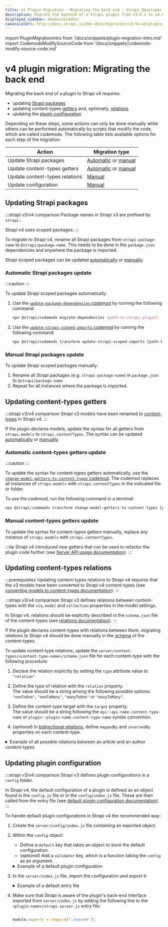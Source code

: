 ```yaml
---
title: v4 Plugin Migration - Migrating the back end - Strapi Developer Docs
description: Migrate the backend of a Strapi plugin from v3.6.x to v4.0.x with step-by-step instructions
displayed_sidebar: devDocsSidebar
canonicalUrl: http://docs.strapi.io/dev-docs/migration/v3-to-v4/plugin/migrate-back-end.html
---
```


import PluginMigrationIntro from '/docs/snippets/plugin-migration-intro.md'
import CodemodsModifySourceCode from '/docs/snippets/codemods-modify-source-code.md'

# v4 plugin migration: Migrating the back end

<PluginMigrationIntro components={props.components} />

Migrating the back end of a plugin to Strapi v4 requires:

- updating [Strapi packages](#updating-strapi-packages)
- updating content-types [getters](#updating-content-types-getters) and, optionally, [relations](#updating-content-types-relations)
- updating the [plugin configuration](#updating-plugin-configuration)

Depending on these steps, some actions can only be done manually while others can be performed automatically by scripts that modify the code, which are called codemods. The following table lists available options for each step of the migration:

| Action                         | Migration type                                                                                               |
| ------------------------------ | ------------------------------------------------------------------------------------------------------------ |
| Update Strapi packages                 | [Automatic](#automatic-strapi-packages-update) or [manual](#manual-strapi-packages-update)                             |
| Update content-types getters   | [Automatic](#automatic-content-types-getters-update) or [manual](#manual-content-types-getters-update) |
| Update content-types relations | [Manual](#updating-content-types-relations)                                                                    |
| Update configuration           | [Manual](#updating-plugin-configuration)                                                                              |

## Updating Strapi packages

:::strapi v3/v4 comparison
Package names in Strapi v3 are prefixed by `strapi-`.

Strapi v4 uses scoped packages.
:::

To migrate to Strapi v4, rename all Strapi packages from `strapi-package-name` to `@strapi/package-name`. This needs to be done in the `package.json` dependencies and anywhere the package is imported.

Strapi scoped packages can be updated [automatically](#automatic-strapi-packages-update) or [manually](#manual-strapi-packages-update).

### Automatic Strapi packages update

:::caution
<CodemodsModifySourceCode components={props.components} />
:::

To update Strapi scoped packages automatically:

1. Use the [`update-package-dependencies` codemod](https://github.com/strapi/codemods/blob/main/lib/v4/migration-helpers/update-package-dependencies.js) by running the following command:

    ```sh
    npx @strapi/codemods migrate:dependencies [path-to-strapi-plugin]
    ```

2. Use the [`update-strapi-scoped-imports` codemod](https://github.com/strapi/codemods/blob/main/lib/v4/transforms/update-strapi-scoped-imports.js) by running the following command:

    ```sh
    npx @strapi/codemods transform update-strapi-scoped-imports [path-to-file | folder]
    ```

### Manual Strapi packages update

To update Strapi scoped packages manually:

1. Rename all Strapi packages (e.g. `strapi-package-name`) in `package.json` to `@strapi/package-name`
2. Repeat for all instances where the package is imported.

## Updating content-types getters

:::strapi v3/v4 comparison
Strapi v3 models have been renamed to [content-types](/dev-docs/backend-customization/models.md#content-types) in Strapi v4.
:::

If the plugin declares models, update the syntax for all getters from `strapi.models` to `strapi.contentTypes`. The syntax can be updated [automatically](#automatic-content-types-getters-update) or [manually](#manual-content-types-getters-update).

### Automatic content-types getters update

:::caution
<CodemodsModifySourceCode />
:::

To update the syntax for content-types getters automatically, use the [`change-model-getters-to-content-types` codemod](https://github.com/strapi/codemods/blob/main/lib/v4/transforms/change-model-getters-to-content-types.js). The codemod replaces all instances of `strapi.models` with `strapi.contentTypes` in the indicated file or folder.

To use the codemod, run the following command in a terminal:

```jsx
npx @strapi/codemods transform change-model-getters-to-content-types [path-to-file | folder]
```

### Manual content-types getters update

To update the syntax for content-types getters manually, replace any instance of `strapi.models` with `strapi.contentTypes`.

:::tip
Strapi v4 introduced new getters that can be used to refactor the plugin code further (see [Server API usage documentation](/dev-docs/api/plugins/server-api.md#usage)).
:::

## Updating content-types relations

:::prerequisites
Updating content-types relations to Strapi v4 requires that the v3 models have been converted to Strapi v4 content-types (see [converting models to content-types documentation](/dev-docs/migration/v3-to-v4/plugin/update-folder-structure.md#converting-models-to-content-types)).
:::

:::strapi v3/v4 comparison
Strapi v3 defines relations between content-types with the `via`, `model` and `collection` properties in the model settings.

In Strapi v4, relations should be explicitly described in the `schema.json` file of the content-types (see [relations documentation](/dev-docs/backend-customization/models.md#relations)).
:::

If the plugin declares content-types with relations between them, migrating relations to Strapi v4 should be done manually in the [schema](/dev-docs/backend-customization/models.md#model-schema) of the content-types.

To update content-type relations, update the `server/content-types/<content-type-name>/schema.json` file for each content-type with the following procedure:

1. Declare the relation explicitly by setting the `type` attribute value to `"relation"`.

2. Define the type of relation with the `relation` property.<br/>The value should be a string among the following possible options: `"oneToOne"`, `"oneToMany"`, `"manyToOne"` or `"manyToMany"`.

3. Define the content-type target with the `target` property.<br/>The value should be a string following the `api::api-name.content-type-name` or `plugin::plugin-name.content-type-name` syntax convention.

4. (_optional_) In [bidirectional relations](/dev-docs/backend-customization/models.md#relations), define `mappedBy` and `inversedBy` properties on each content-type.

<details>
<summary>Example of all possible relations between an article and an author content-types</summary>

  ```json title="./src/plugins/my-plugin/server/content-types/article/schema.json"
  
  // Attributes for the Article content-type
  "articleHasOneAuthor": {
    "type": "relation",
    "relation": "oneToOne",
    "target": "api::author.author"
  },
  "articleHasAndBelongsToOneAuthor": {
    "type": "relation",
    "relation": "oneToOne",
    "target": "api::author.author",
    "inversedBy": "article"
  },
  "articleBelongsToManyAuthors": {
    "type": "relation",
    "relation": "oneToMany",
    "target": "api::author.author",
    "mappedBy": "article"
  },
  "authorHasManyArticles": {
    "type": "relation",
    "relation": "manyToOne",
    "target": "api::author.author",
    "inversedBy": "articles"
  },
  "articlesHasAndBelongsToManyAuthors": {
    "type": "relation",
    "relation": "manyToMany",
    "target": "api::author.author",
    "inversedBy": "articles"
  },
  "articleHasManyAuthors": {
    "type": "relation",
    "relation": "oneToMany",
    "target": "api::author.author"
  }
  ```

  ```json title="./src/plugins/my-plugin/server/content-types/author/schema.json"

  // Attributes for the Author content-type
  "article": {
    "type": "relation",
    "relation": "manyToOne",
    "target": "api::article.article",
    "inversedBy": "articleBelongsToManyAuthors"
  },
  "articles": {
    "type": "relation",
    "relation": "manyToMany",
    "target": "api::article.article",
    "inversedBy": "articlesHasAndBelongsToManyAuthors"
  }
  ```

</details>

## Updating plugin configuration

:::strapi v3/v4 comparison
Strapi v3 defines plugin configurations in a `config` folder.

In Strapi v4, the default configuration of a plugin is defined as an object found in the `config.js` file or in the `config/index.js` file. These are then called from the entry file (see [default plugin configuration documentation](/dev-docs/api/plugins/server-api.md#configuration)).
:::

To handle default plugin configurations in Strapi v4 the recommended way:

1. Create the `server/config/index.js` file containing an exported object.

2. Within the `config` object:
   - Define a `default` key that takes an object to store the default configuration.
   - (_optional_) Add a `validator` key, which is a function taking the `config` as an argument.

    <details>
      <summary>Example of a default plugin configuration</summary>

      ```jsx title="./src/plugins/my-plugin/server/config/index.js"

      module.exports = {
        default: { optionA: true },
        validator: (config) => {
          if (typeof config.optionA !== 'boolean') {
            throw new Error('optionA has to be a boolean');
          }
        },
      }
      ```

    </details>

3. In the `server/index.js` file, import the configuration and export it.

    <details>
      <summary>Example of a default entry file</summary>

      ```jsx title="./src/plugins/my-plugin/server/index.js"

      // ...
      const config = require('./config');
      // ...

      module.exports = {
        // ...
        config,
        // ...
      };
      ```

    </details>

4. Make sure that Strapi is aware of the plugin's back-end interface exported from `server/index.js` by adding the following line to the `<plugin-name>/strapi-server.js` entry file:

    ```jsx title="./src/plugins/my-plugin/strapi-server.js"

    module.exports = require('./server');
    ```
